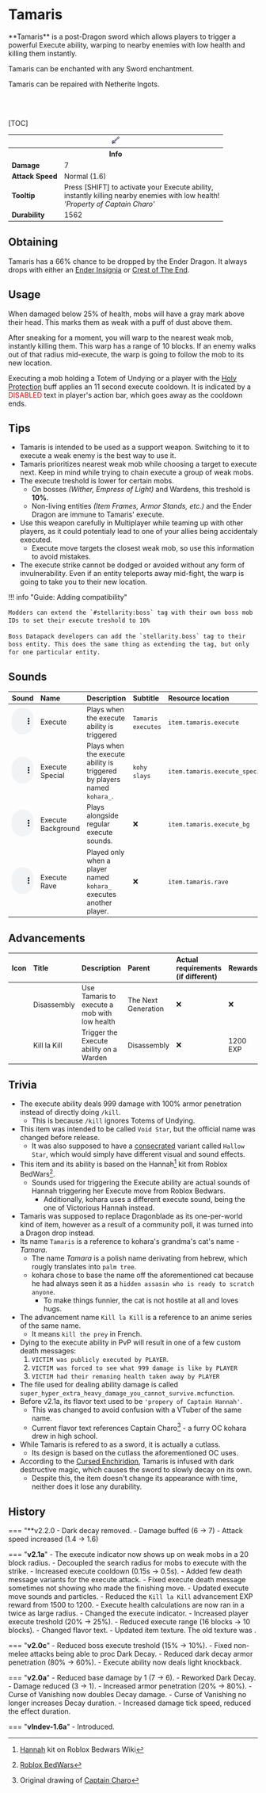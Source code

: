 # Tamaris

<div class="result kohara-infobox-grid" markdown>
<div markdown class="kohara-infobox-text">
**Tamaris** is a post-Dragon sword which allows players to trigger a powerful Execute ability, warping to nearby enemies with low health and killing them instantly.

<i class="icon-minecraft icon-minecraft-enchanted-book"></i> Tamaris can be enchanted with any Sword enchantment.

<i class="icon-minecraft icon-minecraft-anvil"></i> Tamaris can be repaired with <i class="icon-minecraft icon-minecraft-netherite-ingot"></i>Netherite Ingots.

<br><br>

[TOC]

</div>
<div class="kohara-infobox-table">
  <table id="kohara-infobox--item">
	<tr>
		<th colspan="2" class="kohara-infobox--top-image"><img src="../../assets/items/tamaris.png"></th>
	</tr>
	<tr>
		<th colspan="2">Info</th>
	</tr>
	<tr>
		<td><b>Damage</b></td>
		<td>7</i></td>
	</tr>
	<tr>
		<td><b>Attack Speed</b></td>
		<td>Normal (1.6)<i></i></td>
	</tr>
	<tr>
		<td><b>Tooltip</b></td>
		<td>
		Press [SHIFT] to activate your Execute ability,
		<br>
		instantly killing nearby enemies with low health!
		<br>
		<i>'Property of Captain Charo'</i>
		</td>
	</tr>
	<tr>
		<td><b>Durability</b></td>
		<td>1562</td>
	</tr>
</table>
</div>
</div>

## Obtaining
Tamaris has a 66% chance to be dropped by the Ender Dragon. It always drops with either an [Ender Insignia](trinkets/ender_insignia.md) or [Crest of The End](trinkets/crest_of_the_end.md).

## Usage
When damaged below 25% of health, mobs will have a gray mark above their head. This marks them as weak with a puff of dust above them.

After sneaking for a moment, you will warp to the nearest weak mob, instantly killing them. This warp has a range of 10 blocks. If an enemy walks out of that radius mid-execute, the warp is going to follow the mob to its new location.

Executing a mob holding a <i class="icon-minecraft icon-minecraft-totem-of-undying"></i>Totem of Undying or a player with the [Holy Protection](armor/hallowed_armor.md) buff applies an 11 second execute cooldown. It is indicated by a <span style="color: red;">DISABLED</span> text in player's action bar, which goes away as the cooldown ends.

## Tips
- Tamaris is intended to be used as a support weapon. Switching to it to execute a weak enemy is the best way to use it.
- Tamaris prioritizes nearest weak mob while choosing a target to execute next. Keep in mind while trying to chain execute a group of weak mobs.
- The execute treshold is lower for certain mobs.
	- On bosses *(Wither, Empress of Light)* and Wardens, this treshold is **10%**.
	- Non-living entities *(Item Frames, Armor Stands, etc.)* and the Ender Dragon are immune to Tamaris' execute.
- Use this weapon carefully in Multiplayer while teaming up with other players, as it could potentialy lead to one of your allies being accidentaly executed.
	- Execute move targets the closest weak mob, so use this information to avoid mistakes.
- The execute strike cannot be dodged or avoided without any form of invulnerability. Even if an entity teleports away mid-fight, the warp is going to take you to their new location.

!!! info "Guide: Adding compatibility"

	Modders can extend the `#stellarity:boss` tag with their own boss mob IDs to set their execute treshold to 10%

	Boss Datapack developers can add the `stellarity.boss` tag to their boss entity. This does the same thing as extending the tag, but only for one particular entity.

## Sounds
| Sound | Name | Description | Subtitle | Resource location |
| :--- | :--- | :--- | :--- | :--- |
| <audio controls src="../../assets/sounds/tamaris/execute.ogg" style="max-width: 100%; width: 180px;"> | Execute | Plays when the execute ability is triggered | `Tamaris executes` | `item.tamaris.execute` |
| <audio controls src="../../assets/sounds/tamaris/execute_special.ogg" style="max-width: 100%; width: 180px;"> | Execute Special | Plays when the execute ability is triggered by players named `kohara_`. | `kohy slays` | `item.tamaris.execute_special` |
| <audio controls src="../../assets/sounds/tamaris/execute_bg.ogg" style="max-width: 100%; width: 180px;"> | Execute Background | Plays alongside regular execute sounds. | :x: | `item.tamaris.execute_bg` |
| <audio controls src="../../assets/sounds/tamaris/dance.ogg" style="max-width: 100%; width: 180px;"> | Execute Rave | Played only when a player named `kohara_` executes another player. | :x: | `item.tamaris.rave` |

## Advancements
| Icon | Title | Description | Parent | Actual requirements (if different) | Rewards | Resource Location |
| :--- | :--- | :--- | :--- | :--- | :--- | :--- |
| <div class="adv-div"><i class="adv adv-task"></i><i class="icon-adv icon-stellarity icon-stellarity-tamaris"></i></div> | Disassembly | Use Tamaris to execute a mob with low health | The Next Generation | :x: | :x: | `stellarity:dragons_den/disassembly` |
| <div class="adv-div"><i class="adv adv-challenge"></i><i class="icon-adv icon-stellarity icon-stellarity-tamaris"></i></div> | Kill la Kill | Trigger the Execute ability on a Warden | Disassembly | :x: | 1200 EXP | `stellarity:dragons_den/kill_la_kill` |

## Trivia
- The execute ability deals 999 damage with 100% armor penetration instead of directly doing `/kill`.
	- This is because `/kill` ignores <i class="icon-minecraft icon-minecraft-totem-of-undying"></i>Totems of Undying.
- This item was intended to be called `Void Star`, but the official name was changed before release.
	- It was also supposed to have a [consecrated](../mechanics/consecration.md) variant called `Hallow Star`, which would simply have different visual and sound effects.
- This item and its ability is based on the Hannah[^1] kit from Roblox BedWars[^2].
	- Sounds used for triggering the Execute ability are actual sounds of Hannah triggering her Execute move from Roblox Bedwars.
		- Additionally, kohara uses a different execute sound, being the one of Victorious Hannah instead.
- Tamaris was supposed to replace Dragonblade as its one-per-world kind of item, however as a result of a community poll, it was turned into a Dragon drop instead.
- Its name `Tamaris` is a reference to kohara's grandma's cat's name - *Tamara*.
	- The name *Tamara* is a polish name derivating from hebrew, which rougly translates into `palm tree`.
	- kohara chose to base the name off the aforementioned cat because he had always seen it as a `hidden assasin who is ready to scratch anyone`.
		- To make things funnier, the cat is not hostile at all and loves hugs.
- The advancement name `Kill la Kill` is a reference to an anime series of the same name.
	- It means `kill the prey` in French.
- Dying to the execute ability in PvP will result in one of a few custom death messages:
	1. `VICTIM was publicly executed by PLAYER`.
	2. `VICTIM was forced to see what 999 damage is like by PLAYER`
	3. `VICTIM had their remaning health taken away by PLAYER`
- The file used for dealing ability damage is called `super_hyper_extra_heavy_damage_you_cannot_survive.mcfunction`.
- Before v2.1a, its flavor text used to be `'propery of Captain Hannah'`.
	- This was changed to avoid confusion with a VTuber of the same name.
	- Current flavor text references Captain Charo[^3] - a furry OC kohara drew in high school.
- While Tamaris is refered to as a sword, it is actually a cutlass.
    - Its design is based on the cutlass the aforementioned OC uses.
- <i class="icon-stellarity icon-stellarity-cursed-tome"></i> According to the [Cursed Enchiridion](cursed_tome.md), Tamaris is infused with dark destructive magic, which causes the sword to slowly decay on its own.
    - Despite this, the item doesn't change its appearance with time, neither does it lose any durability.

## History
=== "**v2.2.0
    - Dark decay removed.
	- Damage buffed (6 -> 7)
	- Attack speed increased (1.4 -> 1.6)
	
=== "**v2.1a**"
	- The execute indicator now shows up on weak mobs in a 20 block radius.
	- Decoupled the search radius for mobs to execute with the strike.
	- Increased execute cooldown (0.15s -> 0.5s).
	- Added few death message variants for the execute attack.
	- Fixed execute death message sometimes not showing who made the finishing move.
	- Updated execute move sounds and particles.
	- Reduced the `Kill la Kill` advancement EXP reward from 1500 to 1200.
	- Execute health calculations are now ran in a twice as large radius.
	- Changed the execute indicator.
	- Increased player execute treshold (20% -> 25%).
	- Reduced execute range (16 blocks -> 10 blocks).
	- Changed flavor text.
	- Updated item texture. The old texture was <i class="icon-stellarity icon-stellarity-tamaris-old"></i>.

=== "**v2.0c**"
	- Reduced boss execute treshold (15% -> 10%).
	- Fixed non-melee attacks being able to proc Dark Decay.
	- Reduced dark decay armor penetration (80% -> 60%).
	- Execute ability now deals light knockback.

=== "**v2.0a**"
	- Reduced base damage by 1 (7 -> 6).
	- Reworked Dark Decay.
		- Damage reduced (3 -> 1).
		- Increased armor penetration (20% -> 80%).
		- Curse of Vanishing now doubles Decay damage.
		- Curse of Vanishing no longer increases Decay duration.
		- Increased damage tick speed, reduced the effect duration.

=== "**vIndev-1.6a**"
	- Introduced.

[^1]: [Hannah](https://robloxbedwars.fandom.com/wiki/Hannah) kit on Roblox Bedwars Wiki
[^2]: [Roblox BedWars](https://www.roblox.com/games/6872265039/)
[^3]: Original drawing of [Captain Charo](linkygoesherelater)
